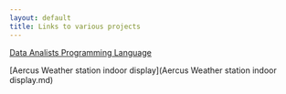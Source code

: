 ```yaml
---
layout: default
title: Links to various projects
---
```


[Data Analists Programming Language](DAPL.md)  

[Aercus Weather station indoor display](Aercus Weather station indoor display.md)
